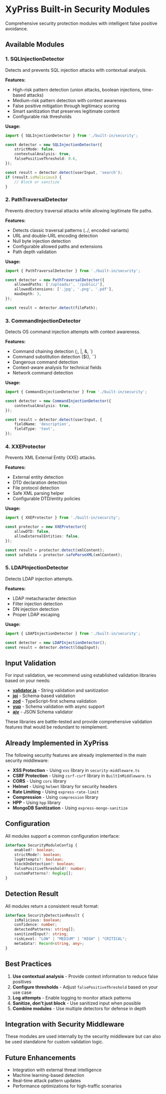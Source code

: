 # XyPriss Built-in Security Modules

Comprehensive security protection modules with intelligent false positive avoidance.

## Available Modules

### 1. **SQLInjectionDetector**
Detects and prevents SQL injection attacks with contextual analysis.

**Features:**
- High-risk pattern detection (union attacks, boolean injections, time-based attacks)
- Medium-risk pattern detection with context awareness
- False positive mitigation through legitimacy scoring
- Smart sanitization that preserves legitimate content
- Configurable risk thresholds

**Usage:**
```typescript
import { SQLInjectionDetector } from './built-in/security';

const detector = new SQLInjectionDetector({
    strictMode: false,
    contextualAnalysis: true,
    falsePositiveThreshold: 0.6,
});

const result = detector.detect(userInput, 'search');
if (result.isMalicious) {
    // Block or sanitize
}
```

### 2. **PathTraversalDetector**
Prevents directory traversal attacks while allowing legitimate file paths.

**Features:**
- Detects classic traversal patterns (../, encoded variants)
- URL and double-URL encoding detection
- Null byte injection detection
- Configurable allowed paths and extensions
- Path depth validation

**Usage:**
```typescript
import { PathTraversalDetector } from './built-in/security';

const detector = new PathTraversalDetector({
    allowedPaths: ['/uploads/', '/public/'],
    allowedExtensions: ['.jpg', '.png', '.pdf'],
    maxDepth: 3,
});

const result = detector.detect(filePath);
```

### 3. **CommandInjectionDetector**
Detects OS command injection attempts with context awareness.

**Features:**
- Command chaining detection (;, |, &, `)
- Command substitution detection ($(), ``)
- Dangerous command detection
- Context-aware analysis for technical fields
- Network command detection

**Usage:**
```typescript
import { CommandInjectionDetector } from './built-in/security';

const detector = new CommandInjectionDetector({
    contextualAnalysis: true,
});

const result = detector.detect(userInput, {
    fieldName: 'description',
    fieldType: 'text',
});
```

### 4. **XXEProtector**
Prevents XML External Entity (XXE) attacks.

**Features:**
- External entity detection
- DTD declaration detection
- File protocol detection
- Safe XML parsing helper
- Configurable DTD/entity policies

**Usage:**
```typescript
import { XXEProtector } from './built-in/security';

const protector = new XXEProtector({
    allowDTD: false,
    allowExternalEntities: false,
});

const result = protector.detect(xmlContent);
const safeData = protector.safeParseXML(xmlContent);
```

### 5. **LDAPInjectionDetector**
Detects LDAP injection attempts.

**Features:**
- LDAP metacharacter detection
- Filter injection detection
- DN injection detection
- Proper LDAP escaping

**Usage:**
```typescript
import { LDAPInjectionDetector } from './built-in/security';

const detector = new LDAPInjectionDetector();
const result = detector.detect(ldapInput);
```

## Input Validation

For input validation, we recommend using established validation libraries based on your needs:

- **[validator.js](https://github.com/validatorjs/validator.js)** - String validation and sanitization
- **[joi](https://github.com/sideway/joi)** - Schema-based validation
- **[zod](https://github.com/colinhacks/zod)** - TypeScript-first schema validation
- **[yup](https://github.com/jquense/yup)** - Schema validation with async support
- **[ajv](https://github.com/ajv-validator/ajv)** - JSON Schema validator

These libraries are battle-tested and provide comprehensive validation features that would be redundant to reimplement.

## Already Implemented in XyPriss

The following security features are already implemented in the main security middleware:

- **XSS Protection** - Using `xss` library in `security-middleware.ts`
- **CSRF Protection** - Using `csrf-csrf` library in `BuiltInMiddleware.ts`
- **CORS** - Using `cors` library
- **Helmet** - Using `helmet` library for security headers
- **Rate Limiting** - Using `express-rate-limit`
- **Compression** - Using `compression` library
- **HPP** - Using `hpp` library
- **MongoDB Sanitization** - Using `express-mongo-sanitize`

## Configuration

All modules support a common configuration interface:

```typescript
interface SecurityModuleConfig {
    enabled?: boolean;
    strictMode?: boolean;
    logAttempts?: boolean;
    blockOnDetection?: boolean;
    falsePositiveThreshold?: number;
    customPatterns?: RegExp[];
}
```

## Detection Result

All modules return a consistent result format:

```typescript
interface SecurityDetectionResult {
    isMalicious: boolean;
    confidence: number;
    detectedPatterns: string[];
    sanitizedInput?: string;
    riskLevel: "LOW" | "MEDIUM" | "HIGH" | "CRITICAL";
    metadata?: Record<string, any>;
}
```

## Best Practices

1. **Use contextual analysis** - Provide context information to reduce false positives
2. **Configure thresholds** - Adjust `falsePositiveThreshold` based on your use case
3. **Log attempts** - Enable logging to monitor attack patterns
4. **Sanitize, don't just block** - Use sanitized input when possible
5. **Combine modules** - Use multiple detectors for defense in depth

## Integration with Security Middleware

These modules are used internally by the security middleware but can also be used standalone for custom validation logic.

## Future Enhancements

- Integration with external threat intelligence
- Machine learning-based detection
- Real-time attack pattern updates
- Performance optimizations for high-traffic scenarios
